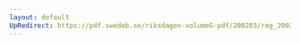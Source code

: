 ```yaml
---
layout: default
UpRedirect: https://pdf.swedeb.se/riksdagen-volumeG-pdf/200203/reg_200203/reg_200203_0182.pdf
---
```

